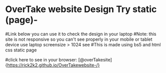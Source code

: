 # OverTake website Design Try static (page)-
#Link below you can use it to check the design in your laptop 
#Note: this site is not responsive so you can't see properly in your mobile or tablet device use laptop screensize > 1024 see 
#This is made using bs5 and html css static page

#click here to see in your browser:  [@overTakesite]{https://rick2k2.github.io/OverTakewebsite-/}
